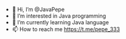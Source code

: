 - 👋 Hi, I’m @JavaPepe
- 👀 I’m interested in Java programming
- 🌱 I’m currently learning Java language
- 📫 How to reach me https://t.me/pepe_333

<!---
JavaPepe/JavaPepe is a ✨ special ✨ repository because its `README.md` (this file) appears on your GitHub profile.
You can click the Preview link to take a look at your changes.
--->

